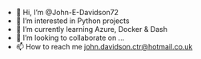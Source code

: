 - 👋 Hi, I’m @John-E-Davidson72
- 👀 I’m interested in Python projects
- 🌱 I’m currently learning Azure, Docker & Dash
- 💞️ I’m looking to collaborate on ...
- 📫 How to reach me john.davidson.ctr@hotmail.co.uk

<!---
John-E-Davidson72/John-E-Davidson72 is a ✨ special ✨ repository because its `README.md` (this file) appears on your GitHub profile.
You can click the Preview link to take a look at your changes.
--->
